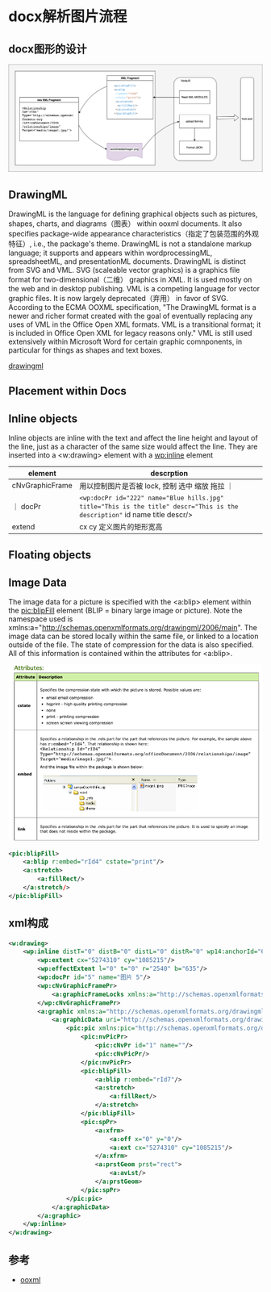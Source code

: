 # docx解析图片流程

## docx图形的设计

![parseDrawing.drawio.png](./imgs/parseDrawing.drawio.png)

## DrawingML

DrawingML is the language for defining graphical objects such as pictures, shapes, charts, and diagrams（图表） within ooxml documents. It also specifies package-wide appearance characteristics（指定了包装范围的外观特征）, i.e., the package's theme. DrawingML is not a standalone markup language; it supports and appears within wordprocessingML, spreadsheetML, and presentationML documents. DrawingML is distinct from SVG and VML. SVG (scaleable vector graphics) is a graphics file format for two-dimensional（二维） graphics in XML. It is used mostly on the web and in desktop publishing. VML is a competing language for vector graphic files. It is now largely deprecated（弃用） in favor of SVG. According to the ECMA OOXML specification, "The DrawingML format is a newer and richer format created with the goal of eventually replacing any uses of VML in the Office Open XML formats. VML is a transitional format; it is included in Office Open XML for legacy reasons only." VML is still used extensively within Microsoft Word for certain graphic comnponents, in particular for things as shapes and text boxes.


[drawingml](http://officeopenxml.com/drwOverview.php)


## Placement within Docs


## Inline objects

Inline objects are inline with the text and affect the line height and layout of the line, just as a character of the same size would affect the line. They are inserted into a <w:drawing> element with a <wp:inline> element


| element | descrption |
| --- | --- |
| cNvGraphicFrame | 用以控制图片是否被 lock, 控制 选中 缩放 拖拉 ｜
｜ docPr | ```<wp:docPr id="222" name="Blue hills.jpg" title="This is the title" descr="This is the description"``` id name title descr/> | 
| extend | cx cy 定义图片的矩形宽高 



## Floating objects


## Image Data

The image data for a picture is specified with the <a:blip> element within the <pic:blipFill> element (BLIP = binary large image or picture). Note the namespace used is xmlns:a="http://schemas.openxmlformats.org/drawingml/2006/main". The image data can be stored locally within the same file, or linked to a location outside of the file. The state of compression for the data is also specified. All of this information is contained within the attributes for <a:blip>.

![imageData](./imgs/imgData.png)


```xml
<pic:blipFill>
    <a:blip r:embed="rId4" cstate="print"/>
    <a:stretch>
        <a:fillRect/>
    </a:stretch/>
</pic:blipFill>
```

## xml构成

```xml
<w:drawing>
    <wp:inline distT="0" distB="0" distL="0" distR="0" wp14:anchorId="68A30B24" wp14:editId="51EF5A8A">
        <wp:extent cx="5274310" cy="1085215"/>
        <wp:effectExtent l="0" t="0" r="2540" b="635"/>
        <wp:docPr id="5" name="图片 5"/>
        <wp:cNvGraphicFramePr>
            <a:graphicFrameLocks xmlns:a="http://schemas.openxmlformats.org/drawingml/2006/main" noChangeAspect="1"/>
        </wp:cNvGraphicFramePr>
        <a:graphic xmlns:a="http://schemas.openxmlformats.org/drawingml/2006/main">
            <a:graphicData uri="http://schemas.openxmlformats.org/drawingml/2006/picture">
                <pic:pic xmlns:pic="http://schemas.openxmlformats.org/drawingml/2006/picture">
                    <pic:nvPicPr>
                        <pic:cNvPr id="1" name=""/>
                        <pic:cNvPicPr/>
                    </pic:nvPicPr>
                    <pic:blipFill>
                        <a:blip r:embed="rId7"/>
                        <a:stretch>
                            <a:fillRect/>
                        </a:stretch>
                    </pic:blipFill>
                    <pic:spPr>
                        <a:xfrm>
                            <a:off x="0" y="0"/>
                            <a:ext cx="5274310" cy="1085215"/>
                        </a:xfrm>
                        <a:prstGeom prst="rect">
                            <a:avLst/>
                        </a:prstGeom>
                    </pic:spPr>
                </pic:pic>
            </a:graphicData>
        </a:graphic>
    </wp:inline>
</w:drawing>
```

## 参考

- [ooxml](http://officeopenxml.com/drwPic-ImageData.php)